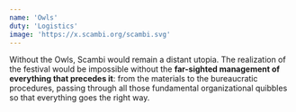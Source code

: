 ```yaml
---
name: 'Owls'
duty: 'Logistics'
image: 'https://x.scambi.org/scambi.svg'
---
```


Without the Owls, Scambi would remain a distant utopia. The realization of the festival would be impossible without the **far-sighted management of everything that precedes it**: from the materials to the bureaucratic procedures, passing through all those fundamental organizational quibbles so that everything goes the right way.
